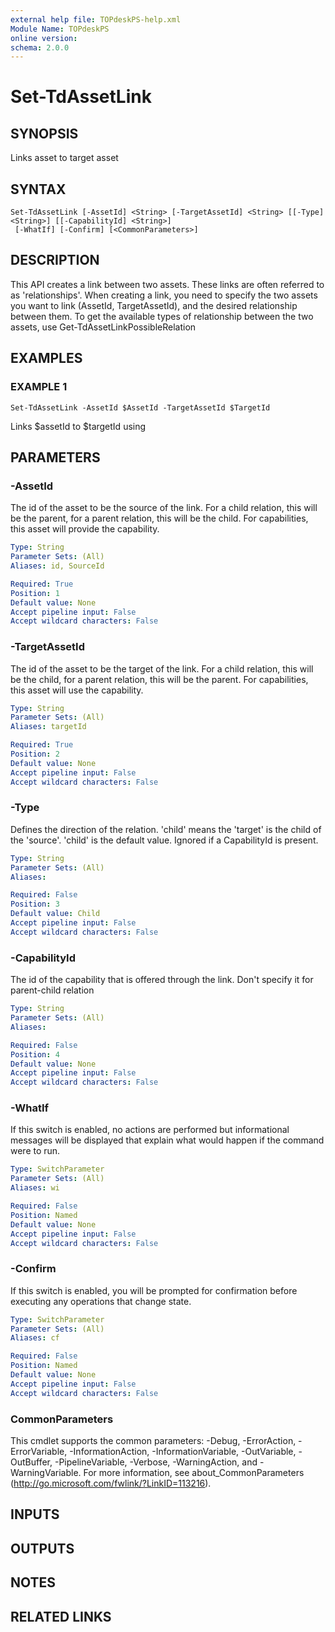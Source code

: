 ```yaml
---
external help file: TOPdeskPS-help.xml
Module Name: TOPdeskPS
online version:
schema: 2.0.0
---
```


# Set-TdAssetLink

## SYNOPSIS
Links asset to target asset

## SYNTAX

```
Set-TdAssetLink [-AssetId] <String> [-TargetAssetId] <String> [[-Type] <String>] [[-CapabilityId] <String>]
 [-WhatIf] [-Confirm] [<CommonParameters>]
```

## DESCRIPTION
This API creates a link between two assets.
These links are often referred to as 'relationships'.
When creating a link, you need to specify the two assets you want to link (AssetId, TargetAssetId), and the desired relationship between them.
To get the available types of relationship between the two assets, use Get-TdAssetLinkPossibleRelation

## EXAMPLES

### EXAMPLE 1
```
Set-TdAssetLink -AssetId $AssetId -TargetAssetId $TargetId
```

Links $assetId to $targetId using

## PARAMETERS

### -AssetId
The id of the asset to be the source of the link.
For a child relation, this will be the parent, for a parent relation, this will be the child.
For capabilities, this asset will provide the capability.

```yaml
Type: String
Parameter Sets: (All)
Aliases: id, SourceId

Required: True
Position: 1
Default value: None
Accept pipeline input: False
Accept wildcard characters: False
```

### -TargetAssetId
The id of the asset to be the target of the link.
For a child relation, this will be the child, for a parent relation, this will be the parent.
For capabilities, this asset will use the capability.

```yaml
Type: String
Parameter Sets: (All)
Aliases: targetId

Required: True
Position: 2
Default value: None
Accept pipeline input: False
Accept wildcard characters: False
```

### -Type
Defines the direction of the relation.
'child' means the 'target' is the child of the 'source'.
'child' is the default value.
Ignored if a CapabilityId is present.

```yaml
Type: String
Parameter Sets: (All)
Aliases:

Required: False
Position: 3
Default value: Child
Accept pipeline input: False
Accept wildcard characters: False
```

### -CapabilityId
The id of the capability that is offered through the link.
Don't specify it for parent-child relation

```yaml
Type: String
Parameter Sets: (All)
Aliases:

Required: False
Position: 4
Default value: None
Accept pipeline input: False
Accept wildcard characters: False
```

### -WhatIf
If this switch is enabled, no actions are performed but informational messages will be displayed that explain what would happen if the command were to run.

```yaml
Type: SwitchParameter
Parameter Sets: (All)
Aliases: wi

Required: False
Position: Named
Default value: None
Accept pipeline input: False
Accept wildcard characters: False
```

### -Confirm
If this switch is enabled, you will be prompted for confirmation before executing any operations that change state.

```yaml
Type: SwitchParameter
Parameter Sets: (All)
Aliases: cf

Required: False
Position: Named
Default value: None
Accept pipeline input: False
Accept wildcard characters: False
```

### CommonParameters
This cmdlet supports the common parameters: -Debug, -ErrorAction, -ErrorVariable, -InformationAction, -InformationVariable, -OutVariable, -OutBuffer, -PipelineVariable, -Verbose, -WarningAction, and -WarningVariable.
For more information, see about_CommonParameters (http://go.microsoft.com/fwlink/?LinkID=113216).

## INPUTS

## OUTPUTS

## NOTES

## RELATED LINKS
